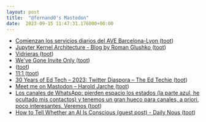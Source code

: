 ```yaml
---
layout: post
title:  "@fernand0's Mastodon"
date:  2023-09-15 11:47:31.176000+00:00
---
```

*  [Comienzan los servicios diarios del AVE Barcelona-Lyon ](https://www.vialibre-ffe.com/noticias.asp?not=4053) ([toot](https://mastodon.social/@fernand0/111069000576158275))
*  [Jupyter Kernel Architecture - Blog by Roman Glushko ](https://www.romaglushko.com/blog/jupyter-kernel-architecture) ([toot](https://mastodon.social/@fernand0/111068635526859876))
*  [Vidrieras ](https://www.flickr.com/photos/fernand0/53158543721) ([toot](https://mastodon.social/@fernand0/111068604294379966))
*  [We've Gone Invite Only ](https://hub.fosstodon.org/were-invite-onl) ([toot](https://mastodon.social/@fernand0/111068436147902311))
*  [ ](https://mastodon.social/users/fernand0/statuses/111068160388936539/activity) ([toot](https://mastodon.social/users/fernand0/statuses/111068160388936539/activity))
*  [11:1 ](https://mastodon.social/@fernand0/111068150856356610) ([toot](https://mastodon.social/@fernand0/111068150856356610))
*  [30 Years of Ed Tech – 2023: Twitter Diaspora – The Ed Techie ](https://blog.edtechie.net/twitter/30-years-of-ed-tech-2023-twitter-diaspora) ([toot](https://mastodon.social/@fernand0/111068126640610973))
*  [Meet me on Mastodon – Harold Jarche ](https://jarche.com/2023/08/meet-me-on-mastodon) ([toot](https://mastodon.social/@fernand0/111067950267612415))
*  [Los canales de WhatsApp: pierden espacio los estados (la parte azul, he ocultado mis contactos) y tenemos un gran hueco para canales, a priori, poco interesantes. Veremos ](https://mastodon.social/@fernand0/111067301331599533) ([toot](https://mastodon.social/@fernand0/111067301331599533))
*  [How to Tell Whether an AI Is Conscious (guest post) - Daily Nous ](https://dailynous.com/2023/09/01/how-to-tell-whether-an-ai-is-conscious-guest-post) ([toot](https://mastodon.social/@fernand0/111064729031582121))
